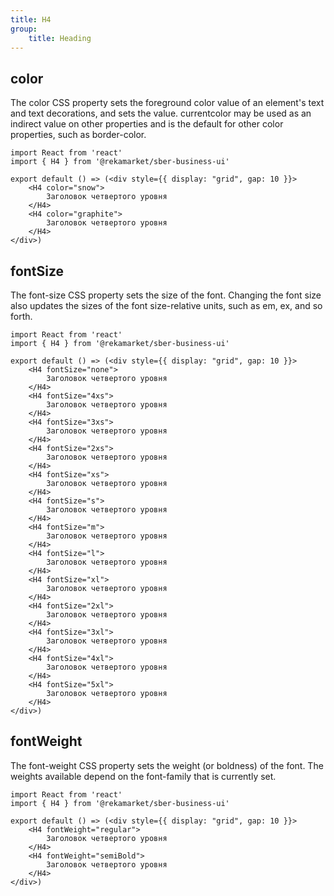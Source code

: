 ```yaml
---
title: H4
group:
	title: Heading
---
```



## color
The color CSS property sets the foreground color value of an element's text and text decorations, and sets the <currentcolor> value. currentcolor may be used as an indirect value on other properties and is the default for other color properties, such as border-color.

```tsx
import React from 'react'
import { H4 } from '@rekamarket/sber-business-ui'

export default () => (<div style={{ display: "grid", gap: 10 }}>
	<H4 color="snow">
		Заголовок четвертого уровня
	</H4>
	<H4 color="graphite">
		Заголовок четвертого уровня
	</H4>
</div>)
```

## fontSize
The font-size CSS property sets the size of the font. Changing the font size also updates the sizes of the font size-relative <length> units, such as em, ex, and so forth.

```tsx
import React from 'react'
import { H4 } from '@rekamarket/sber-business-ui'

export default () => (<div style={{ display: "grid", gap: 10 }}>
	<H4 fontSize="none">
		Заголовок четвертого уровня
	</H4>
	<H4 fontSize="4xs">
		Заголовок четвертого уровня
	</H4>
	<H4 fontSize="3xs">
		Заголовок четвертого уровня
	</H4>
	<H4 fontSize="2xs">
		Заголовок четвертого уровня
	</H4>
	<H4 fontSize="xs">
		Заголовок четвертого уровня
	</H4>
	<H4 fontSize="s">
		Заголовок четвертого уровня
	</H4>
	<H4 fontSize="m">
		Заголовок четвертого уровня
	</H4>
	<H4 fontSize="l">
		Заголовок четвертого уровня
	</H4>
	<H4 fontSize="xl">
		Заголовок четвертого уровня
	</H4>
	<H4 fontSize="2xl">
		Заголовок четвертого уровня
	</H4>
	<H4 fontSize="3xl">
		Заголовок четвертого уровня
	</H4>
	<H4 fontSize="4xl">
		Заголовок четвертого уровня
	</H4>
	<H4 fontSize="5xl">
		Заголовок четвертого уровня
	</H4>
</div>)
```

## fontWeight
The font-weight CSS property sets the weight (or boldness) of the font. The weights available depend on the font-family that is currently set.

```tsx
import React from 'react'
import { H4 } from '@rekamarket/sber-business-ui'

export default () => (<div style={{ display: "grid", gap: 10 }}>
	<H4 fontWeight="regular">
		Заголовок четвертого уровня
	</H4>
	<H4 fontWeight="semiBold">
		Заголовок четвертого уровня
	</H4>
</div>)
```
